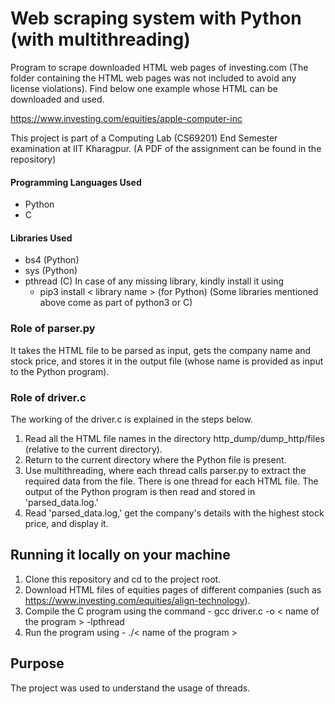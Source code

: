
# Web scraping system with Python (with multithreading)

Program to scrape downloaded HTML web pages of investing.com (The folder containing the HTML web pages was not included to avoid any license violations). Find below one example whose HTML can be downloaded and used. 

https://www.investing.com/equities/apple-computer-inc

This project is part of a Computing Lab (CS69201) End Semester examination at IIT Kharagpur. (A PDF of the assignment can be found in the repository)

#### Programming Languages Used
* Python
* C

#### Libraries Used
* bs4 (Python)
* sys (Python)
* pthread (C)
In case of any missing library, kindly install it using 
    - pip3 install < library name > (for Python)
(Some libraries mentioned above come as part of python3 or C)

### Role of parser.py 
It takes the HTML file to be parsed as input, gets the company name and stock price, and stores it in the output file (whose name is provided as input to the Python program).

### Role of driver.c
The working of the driver.c is explained in the steps below.
1. Read all the HTML file names in the directory http_dump/dump_http/files (relative to the current directory).
2. Return to the current directory where the Python file is present.
3. Use multithreading, where each thread calls parser.py to extract the required data from the file. There is one thread for each HTML file. The output of the Python program is then read and stored in 'parsed_data.log.'
4. Read 'parsed_data.log,' get the company's details with the highest stock price, and display it.

## Running it locally on your machine

1. Clone this repository and cd to the project root.
2. Download HTML files of equities pages of different companies (such as https://www.investing.com/equities/align-technology).
3. Compile the C program using the command - gcc driver.c -o < name of the program > -lpthread
4. Run the program using - ./< name of the program >
## Purpose

The project was used to understand the usage of threads.